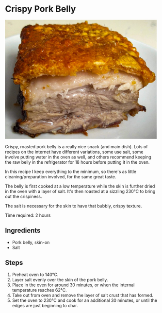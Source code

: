 # Crispy Pork Belly

<div style="max-width:500px">
<img src="/static/images/2021-09-16/pork-belly.jpg" alt="Crispy Pork Belly" loading="lazy"/>
</div>

Crispy, roasted pork belly is a really nice snack (and main dish). Lots of recipes on the internet have different variations, some use salt, some involve putting water in the oven as well, and others recommend keeping the raw belly in the refrigerator for 18 hours before putting it in the oven.

In this recipe I keep everything to the minimum, so there's as little cleaning/preparation involved, for the same great taste.

The belly is first cooked at a low temperature while the skin is further dried in the oven with a layer of salt. It's then roasted at a sizzling 230°C to bring out the crispiness.

The salt is necessary for the skin to have that bubbly, crispy texture.

Time required: 2 hours

## Ingredients

- Pork belly, skin-on
- Salt

## Steps

1. Preheat oven to 140°C.
2. Layer salt evenly over the skin of the pork belly.
3. Place in the oven for around 30 minutes, or when the internal temperature reaches 62°C.
4. Take out from oven and remove the layer of salt crust that has formed.
5. Set the oven to 230°C and cook for an additional 30 minutes, or until the edges are just beginning to char.
